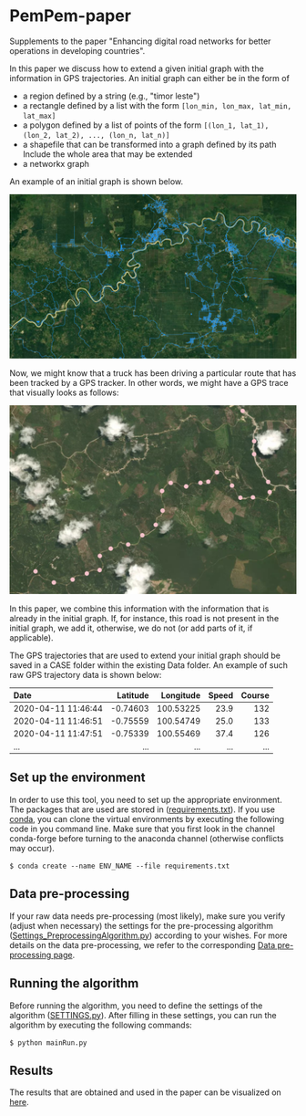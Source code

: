 # PemPem-paper
Supplements to the paper "Enhancing digital road networks for better operations in developing countries".

[comment]: <> (Include authors)


In this paper we discuss how to extend a given initial graph with the information in GPS trajectories. An initial graph can either be in the form of
- a region defined by a string (e.g., "timor leste") 
- a rectangle defined by a list with the form `[lon_min, lon_max, lat_min, lat_max]`
- a polygon defined by a list of points of the form `[(lon_1, lat_1), (lon_2, lat_2), ..., (lon_n, lat_n)]`
- a shapefile that can be transformed into a graph defined by its path Include the whole area that may be extended
- a networkx graph

An example of an initial graph is shown below. 

<img src="readmefigures/initial_graph_example.png" width="800">

Now, we might know that a truck has been driving a particular route that has been tracked by a GPS tracker. In other words, we might have a GPS trace that visually looks as follows: 

<img src="readmefigures/trajectory_example.png" width="600">

In this paper, we combine this information with the information that is already in the initial graph. If, for instance, this road is not present in the initial graph, we add it, otherwise, we do not (or add parts of it, if applicable). 

The GPS trajectories that are used to extend your initial graph should be saved in a CASE folder within the existing Data folder. An example of such raw GPS trajectory data is shown below:

| Date                |Latitude|Longitude|Speed  |Course |
| :------------------ |-------:|--------:|------:|------:|
| 2020-04-11 11:46:44 |-0.74603|100.53225 | 23.9 | 132  | 
| 2020-04-11 11:46:51 |-0.75559|100.54749 | 25.0 | 133 |
| 2020-04-11 11:47:51 |-0.75339|100.55469 | 37.4 | 126 |
| ... | ... | ... | ... | ... |

## Set up the environment
In order to use this tool, you need to set up the appropriate environment. The packages that are used are stored in ([requirements.txt](https://github.com/valentijnstienen/PemPem-paper/tree/main/requirements.txt)). If you use [conda](https://conda.io), you can clone the virtual environments by executing the following code in you command line. Make sure that you first look in the channel conda-forge before turning to the anaconda channel (otherwise conflicts may occur). 

```
$ conda create --name ENV_NAME --file requirements.txt
```


## Data pre-processing
If your raw data needs pre-processing (most likely), make sure you verify (adjust when necessary) the settings for the pre-processing algorithm ([Settings_PreprocessingAlgorithm.py](https://github.com/valentijnstienen/PemPem-paper/blob/main/Data%20(github)/SETTINGS_PreprocessingAlgorithm.py)) according to your wishes. For more details on the data pre-processing, we refer to the corresponding [Data pre-processing page](https://github.com/valentijnstienen/PemPem-paper/tree/main/Data%20(github)).


## Running the algorithm
Before running the algorithm, you need to define the settings of the algorithm ([SETTINGS.py](https://github.com/valentijnstienen/PemPem-paper/tree/main/SETTINGS.py)). After filling in these settings, you can run the algorithm by executing the following commands:

```
$ python mainRun.py
```

## Results
The results that are obtained and used in the paper can be visualized on [here](http://valentijnstienen.duckdns.org/road_extension).
